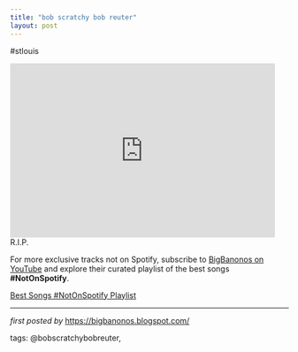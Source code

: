 ```yaml
---
title: "bob scratchy bob reuter"
layout: post
---
```

#stlouis <br />
<iframe width="95%" height="315" src="https://www.youtube.com/embed/fZYYa9F9EsU?list=PLtuNtuTatqI3KDxLZo4RKJRE0i3VgB3vn" frameborder="0" allowfullscreen></iframe><br />
R.I.P.

<!--Subscribe and Playlist Links-->
<div>
    <p>For more exclusive tracks not on Spotify, subscribe to <a href="https://www.youtube.com/@BigBanonos" target="_blank">BigBanonos on YouTube</a> and explore their curated playlist of the best songs <strong>#NotOnSpotify</strong>.</p>
    <p><a href="https://www.youtube.com/playlist?list=PLtuNtuTatqI0kFahUCbtbfenC_ET5O_tr" target="_blank">Best Songs #NotOnSpotify Playlist<br /></a></p></div>

<hr />

<p><em>first posted by</em> <a href="https://bigbanonos.blogspot.com/" rel="noopener" target="_new">https://bigbanonos.blogspot.com/</a></p>

<p>tags: @bobscratchybobreuter,</p>
